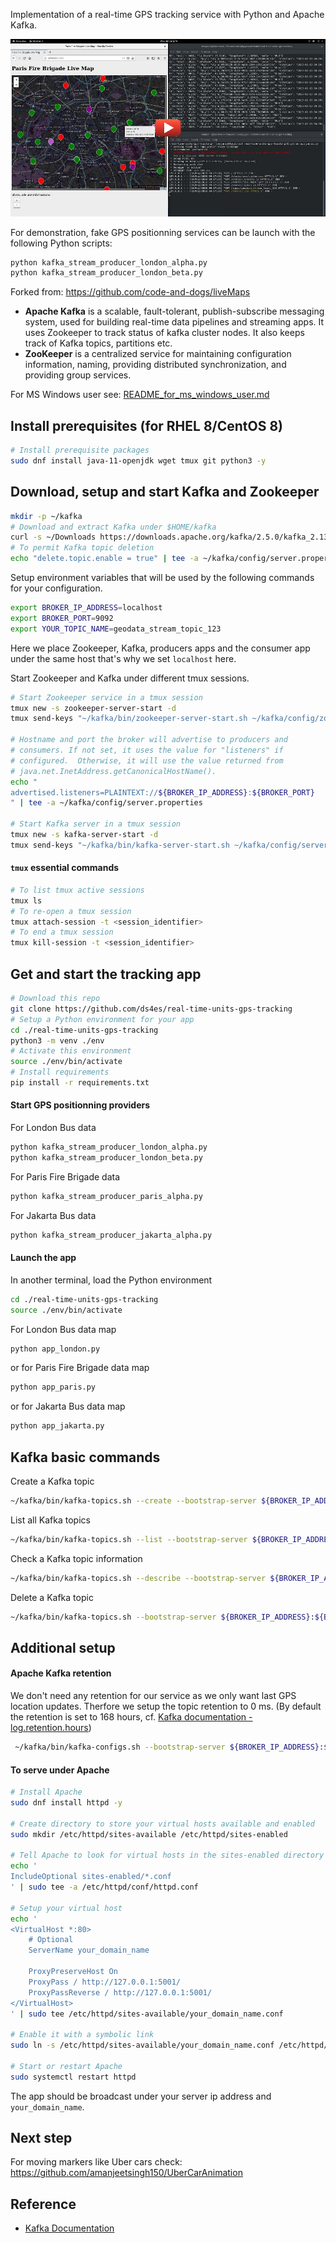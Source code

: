 Implementation of a real-time GPS tracking service with Python and Apache Kafka. 

[![IMAGE ALT TEXT HERE](static/img/real-time-units-gps-tracking.jpg)](https://www.youtube.com/watch?v=4CzO6GJz9rw)

For demonstration, fake GPS positionning services can be launch with the following Python scripts:

```bash
python kafka_stream_producer_london_alpha.py
python kafka_stream_producer_london_beta.py
``` 

Forked from: https://github.com/code-and-dogs/liveMaps

* **Apache Kafka** is a scalable, fault-tolerant, publish-subscribe messaging system, used for building real-time data pipelines and streaming apps. It uses Zookeeper to track status of kafka cluster nodes. It also keeps track of Kafka topics, partitions etc.
* **ZooKeeper** is a centralized service for maintaining configuration information, naming, providing distributed synchronization, and providing group services.

For MS Windows user see: [README_for_ms_windows_user.md](README_for_ms_windows_user.md)

## Install prerequisites (for RHEL 8/CentOS 8)
```bash
# Install prerequisite packages
sudo dnf install java-11-openjdk wget tmux git python3 -y
```

## Download, setup and start Kafka and Zookeeper
```bash
mkdir -p ~/kafka
# Download and extract Kafka under $HOME/kafka
curl -s ~/Downloads https://downloads.apache.org/kafka/2.5.0/kafka_2.13-2.5.0.tgz | tar -xvz --strip 1 -C ~/kafka
# To permit Kafka topic deletion
echo "delete.topic.enable = true" | tee -a ~/kafka/config/server.properties
```

Setup environment variables that will be used by the following commands for your configuration.
```bash
export BROKER_IP_ADDRESS=localhost
export BROKER_PORT=9092
export YOUR_TOPIC_NAME=geodata_stream_topic_123
```
Here we place Zookeeper, Kafka, producers apps and the consumer app under the same host that's why we set `localhost` here.

Start Zookeeper and Kafka under different tmux sessions.
```bash
# Start Zookeeper service in a tmux session
tmux new -s zookeeper-server-start -d
tmux send-keys "~/kafka/bin/zookeeper-server-start.sh ~/kafka/config/zookeeper.properties" Enter

# Hostname and port the broker will advertise to producers and 
# consumers. If not set, it uses the value for "listeners" if 
# configured.  Otherwise, it will use the value returned from 
# java.net.InetAddress.getCanonicalHostName().
echo "
advertised.listeners=PLAINTEXT://${BROKER_IP_ADDRESS}:${BROKER_PORT}
" | tee -a ~/kafka/config/server.properties

# Start Kafka server in a tmux session
tmux new -s kafka-server-start -d
tmux send-keys "~/kafka/bin/kafka-server-start.sh ~/kafka/config/server.properties" Enter
```

#### `tmux` essential commands
```bash
# To list tmux active sessions
tmux ls
# To re-open a tmux session
tmux attach-session -t <session_identifier>
# To end a tmux session
tmux kill-session -t <session_identifier>
```
## Get and start the tracking app

```bash
# Download this repo
git clone https://github.com/ds4es/real-time-units-gps-tracking
# Setup a Python environment for your app
cd ./real-time-units-gps-tracking
python3 -m venv ./env
# Activate this environment
source ./env/bin/activate
# Install requirements
pip install -r requirements.txt
```

#### Start GPS positionning providers

For London Bus data
```bash
python kafka_stream_producer_london_alpha.py
python kafka_stream_producer_london_beta.py
```
For Paris Fire Brigade data
```bash
python kafka_stream_producer_paris_alpha.py
```

For Jakarta Bus data
```bash
python kafka_stream_producer_jakarta_alpha.py
```

#### Launch the app

In another terminal, load the Python environment
```bash
cd ./real-time-units-gps-tracking
source ./env/bin/activate
```
For London Bus data map
```bash
python app_london.py
```
or for Paris Fire Brigade data map
```bash
python app_paris.py
```
or for Jakarta Bus data map
```bash
python app_jakarta.py
```


## Kafka basic commands

Create a Kafka topic
```bash
~/kafka/bin/kafka-topics.sh --create --bootstrap-server ${BROKER_IP_ADDRESS}:${BROKER_PORT} --replication-factor 1 --partitions 1 --topic ${YOUR_TOPIC_NAME} --config retention.hours=hours_to_keep_log_file
```
List all Kafka topics
```bash
~/kafka/bin/kafka-topics.sh --list --bootstrap-server ${BROKER_IP_ADDRESS}:${BROKER_PORT}
```

Check a Kafka topic information
```bash
~/kafka/bin/kafka-topics.sh --describe --bootstrap-server ${BROKER_IP_ADDRESS}:${BROKER_PORT} --topic ${YOUR_TOPIC_NAME}
```

Delete a Kafka topic
```bash
~/kafka/bin/kafka-topics.sh --bootstrap-server ${BROKER_IP_ADDRESS}:${BROKER_PORT} --delete --topic ${YOUR_TOPIC_NAME}
```

## Additional setup

#### Apache Kafka retention
We don't need any retention for our service as we only want last GPS location updates. Therfore we setup the topic retention to 0 ms. (By default the retention is set to 168 hours, cf. [Kafka documentation - log.retention.hours](https://kafka.apache.org/documentation/#log.retention.hours))  
```bash
 ~/kafka/bin/kafka-configs.sh --bootstrap-server ${BROKER_IP_ADDRESS}:${BROKER_PORT} --alter --topic ${YOUR_TOPIC_NAME} --add-config retention.ms=0
```

#### To serve under Apache
```bash
# Install Apache
sudo dnf install httpd -y

# Create directory to store your virtual hosts available and enabled
sudo mkdir /etc/httpd/sites-available /etc/httpd/sites-enabled

# Tell Apache to look for virtual hosts in the sites-enabled directory
echo '
IncludeOptional sites-enabled/*.conf
' | sudo tee -a /etc/httpd/conf/httpd.conf

# Setup your virtual host
echo '
<VirtualHost *:80>
	# Optional
    ServerName your_domain_name 

    ProxyPreserveHost On
    ProxyPass / http://127.0.0.1:5001/
    ProxyPassReverse / http://127.0.0.1:5001/
</VirtualHost>
' | sudo tee /etc/httpd/sites-available/your_domain_name.conf

# Enable it with a symbolic link
sudo ln -s /etc/httpd/sites-available/your_domain_name.conf /etc/httpd/sites-enabled/your_domain_name.conf

# Start or restart Apache
sudo systemctl restart httpd
```
The app should be broadcast under your server ip address and `your_domain_name`.

## Next step

For moving markers like Uber cars check: https://github.com/amanjeetsingh150/UberCarAnimation

## Reference
* [Kafka Documentation](https://kafka.apache.org/documentation/)